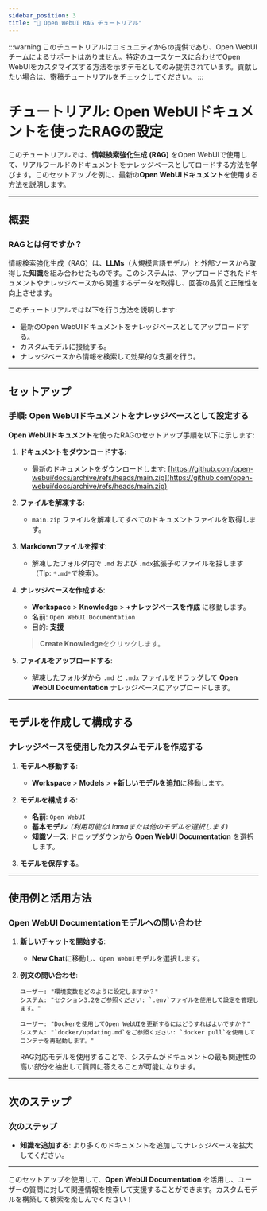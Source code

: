 ```yaml
---
sidebar_position: 3
title: "🔎 Open WebUI RAG チュートリアル"
---
```


:::warning
このチュートリアルはコミュニティからの提供であり、Open WebUIチームによるサポートはありません。特定のユースケースに合わせてOpen WebUIをカスタマイズする方法を示すデモとしてのみ提供されています。貢献したい場合は、寄稿チュートリアルをチェックしてください。
:::

# チュートリアル: Open WebUIドキュメントを使ったRAGの設定

このチュートリアルでは、**情報検索強化生成 (RAG)** をOpen WebUIで使用して、リアルワールドのドキュメントをナレッジベースとしてロードする方法を学びます。このセットアップを例に、最新の**Open WebUIドキュメント**を使用する方法を説明します。

---

## 概要

### RAGとは何ですか？

情報検索強化生成（RAG）は、**LLMs**（大規模言語モデル）と外部ソースから取得した**知識**を組み合わせたものです。このシステムは、アップロードされたドキュメントやナレッジベースから関連するデータを取得し、回答の品質と正確性を向上させます。

このチュートリアルでは以下を行う方法を説明します:

- 最新のOpen WebUIドキュメントをナレッジベースとしてアップロードする。
- カスタムモデルに接続する。
- ナレッジベースから情報を検索して効果的な支援を行う。

---

## セットアップ

### 手順: Open WebUIドキュメントをナレッジベースとして設定する

**Open WebUIドキュメント**を使ったRAGのセットアップ手順を以下に示します:

1. **ドキュメントをダウンロードする**:
   - 最新のドキュメントをダウンロードします:
     [https://github.com/open-webui/docs/archive/refs/heads/main.zip](https://github.com/open-webui/docs/archive/refs/heads/main.zip)

2. **ファイルを解凍する**:
   - `main.zip` ファイルを解凍してすべてのドキュメントファイルを取得します。

3. **Markdownファイルを探す**:
   - 解凍したフォルダ内で `.md` および `.mdx`拡張子のファイルを探します（Tip: `*.md*`で検索）。

4. **ナレッジベースを作成する**:
   - **Workspace** > **Knowledge** > **+ナレッジベースを作成** に移動します。
   - 名前: `Open WebUI Documentation`
   - 目的: **支援**

   > **Create Knowledge**をクリックします。

5. **ファイルをアップロードする**:
   - 解凍したフォルダから `.md` と `.mdx` ファイルをドラッグして **Open WebUI Documentation** ナレッジベースにアップロードします。

---

## モデルを作成して構成する

### ナレッジベースを使用したカスタムモデルを作成する

1. **モデルへ移動する**:
   - **Workspace** > **Models** > **+新しいモデルを追加**に移動します。

2. **モデルを構成する**:
   - **名前**: `Open WebUI`
   - **基本モデル**: *(利用可能なLlamaまたは他のモデルを選択します)*
   - **知識ソース**: ドロップダウンから **Open WebUI Documentation** を選択します。

3. **モデルを保存する**。

---

## 使用例と活用方法

### Open WebUI Documentationモデルへの問い合わせ

1. **新しいチャットを開始する**:
   - **New Chat**に移動し、`Open WebUI`モデルを選択します。

2. **例文の問い合わせ**:

   ```
   ユーザー: "環境変数をどのように設定しますか？"
   システム: "セクション3.2をご参照ください: `.env`ファイルを使用して設定を管理します。"
   ```

   ```
   ユーザー: "Dockerを使用してOpen WebUIを更新するにはどうすればよいですか？"
   システム: "`docker/updating.md`をご参照ください: `docker pull`を使用してコンテナを再起動します。"
   ```

   RAG対応モデルを使用することで、システムがドキュメントの最も関連性の高い部分を抽出して質問に答えることが可能になります。

---

## 次のステップ

### 次のステップ

- **知識を追加する**: より多くのドキュメントを追加してナレッジベースを拡大してください。

---

このセットアップを使用して、**Open WebUI Documentation** を活用し、ユーザーの質問に対して関連情報を検索して支援することができます。カスタムモデルを構築して検索を楽しんでください！
